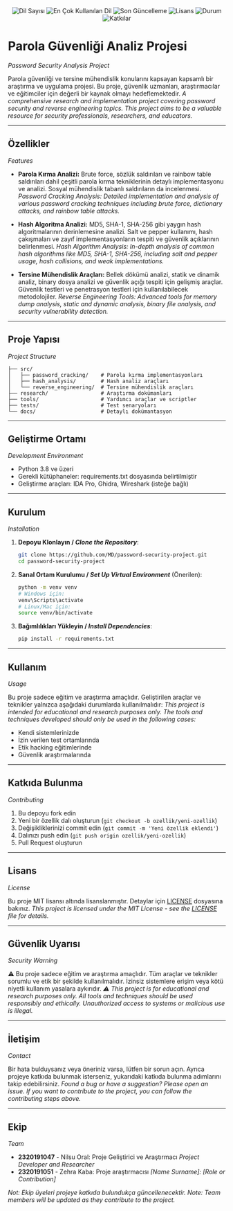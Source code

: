 <div align="center">
  <img src="https://img.shields.io/github/languages/count/MD/password-security-project?style=flat-square&color=blueviolet" alt="Dil Sayısı">
  <img src="https://img.shields.io/github/languages/top/MD/password-security-project?style=flat-square&color=1e90ff" alt="En Çok Kullanılan Dil">
  <img src="https://img.shields.io/github/last-commit/MD/password-security-project?style=flat-square&color=ff69b4" alt="Son Güncelleme">
  <img src="https://img.shields.io/github/license/MD/password-security-project?style=flat-square&color=yellow" alt="Lisans">
  <img src="https://img.shields.io/badge/Durum-Aktif-green?style=flat-square" alt="Durum">
  <img src="https://img.shields.io/badge/Katkılar-Hoşgeldiniz-brightgreen?style=flat-square" alt="Katkılar">
</div>

# Parola Güvenliği Analiz Projesi
*Password Security Analysis Project*

Parola güvenliği ve tersine mühendislik konularını kapsayan kapsamlı bir araştırma ve uygulama projesi. Bu proje, güvenlik uzmanları, araştırmacılar ve eğitimciler için değerli bir kaynak olmayı hedeflemektedir.
*A comprehensive research and implementation project covering password security and reverse engineering topics. This project aims to be a valuable resource for security professionals, researchers, and educators.*

---

## Özellikler
*Features*

- **Parola Kırma Analizi:** Brute force, sözlük saldırıları ve rainbow table saldırıları dahil çeşitli parola kırma tekniklerinin detaylı implementasyonu ve analizi. Sosyal mühendislik tabanlı saldırıların da incelenmesi.
  *Password Cracking Analysis: Detailed implementation and analysis of various password cracking techniques including brute force, dictionary attacks, and rainbow table attacks.*

- **Hash Algoritma Analizi:** MD5, SHA-1, SHA-256 gibi yaygın hash algoritmalarının derinlemesine analizi. Salt ve pepper kullanımı, hash çakışmaları ve zayıf implementasyonların tespiti ve güvenlik açıklarının belirlenmesi.
  *Hash Algorithm Analysis: In-depth analysis of common hash algorithms like MD5, SHA-1, SHA-256, including salt and pepper usage, hash collisions, and weak implementations.*

- **Tersine Mühendislik Araçları:** Bellek dökümü analizi, statik ve dinamik analiz, binary dosya analizi ve güvenlik açığı tespiti için gelişmiş araçlar. Güvenlik testleri ve penetrasyon testleri için kullanılabilecek metodolojiler.
  *Reverse Engineering Tools: Advanced tools for memory dump analysis, static and dynamic analysis, binary file analysis, and security vulnerability detection.*

---

## Proje Yapısı
*Project Structure*

```
├── src/
│   ├── password_cracking/    # Parola kırma implementasyonları
│   ├── hash_analysis/        # Hash analiz araçları
│   └── reverse_engineering/  # Tersine mühendislik araçları
├── research/                 # Araştırma dokümanları
├── tools/                    # Yardımcı araçlar ve scriptler
├── tests/                    # Test senaryoları
└── docs/                     # Detaylı dokümantasyon
```

---

## Geliştirme Ortamı
*Development Environment*

- Python 3.8 ve üzeri
- Gerekli kütüphaneler: requirements.txt dosyasında belirtilmiştir
- Geliştirme araçları: IDA Pro, Ghidra, Wireshark (isteğe bağlı)

---

## Kurulum
*Installation*

1. **Depoyu Klonlayın / *Clone the Repository***:  
   ```bash
   git clone https://github.com/MD/password-security-project.git
   cd password-security-project
   ```

2. **Sanal Ortam Kurulumu / *Set Up Virtual Environment*** (Önerilen):  
   ```bash
   python -m venv venv
   # Windows için:
   venv\Scripts\activate
   # Linux/Mac için:
   source venv/bin/activate
   ```

3. **Bağımlılıkları Yükleyin / *Install Dependencies***:  
   ```bash
   pip install -r requirements.txt
   ```

---

## Kullanım
*Usage*

Bu proje sadece eğitim ve araştırma amaçlıdır. Geliştirilen araçlar ve teknikler yalnızca aşağıdaki durumlarda kullanılmalıdır:
*This project is intended for educational and research purposes only. The tools and techniques developed should only be used in the following cases:*

- Kendi sistemlerinizde
- İzin verilen test ortamlarında
- Etik hacking eğitimlerinde
- Güvenlik araştırmalarında

---

## Katkıda Bulunma
*Contributing*

1. Bu depoyu fork edin
2. Yeni bir özellik dalı oluşturun (`git checkout -b ozellik/yeni-ozellik`)
3. Değişikliklerinizi commit edin (`git commit -m 'Yeni özellik eklendi'`)
4. Dalınızı push edin (`git push origin ozellik/yeni-ozellik`)
5. Pull Request oluşturun

---

## Lisans
*License*

Bu proje MIT lisansı altında lisanslanmıştır. Detaylar için [LICENSE](LICENSE) dosyasına bakınız.
*This project is licensed under the MIT License - see the [LICENSE](LICENSE) file for details.*

---

## Güvenlik Uyarısı
*Security Warning*

⚠️ Bu proje sadece eğitim ve araştırma amaçlıdır. Tüm araçlar ve teknikler sorumlu ve etik bir şekilde kullanılmalıdır. İzinsiz sistemlere erişim veya kötü niyetli kullanım yasalara aykırıdır.
*⚠️ This project is for educational and research purposes only. All tools and techniques should be used responsibly and ethically. Unauthorized access to systems or malicious use is illegal.*

---

## İletişim
*Contact*

Bir hata bulduysanız veya öneriniz varsa, lütfen bir sorun açın. Ayrıca projeye katkıda bulunmak isterseniz, yukarıdaki katkıda bulunma adımlarını takip edebilirsiniz.
*Found a bug or have a suggestion? Please open an issue. If you want to contribute to the project, you can follow the contributing steps above.*

---

## Ekip
*Team*

- **2320191047** - Nilsu Oral: Proje Geliştirici ve Araştırmacı
  *Project Developer and Researcher*
- **2320191051** - Zehra Kaba: Proje araştırmacısı
  *[Name Surname]: [Role or Contribution]*

*Not: Ekip üyeleri projeye katkıda bulundukça güncellenecektir.*
*Note: Team members will be updated as they contribute to the project.* 